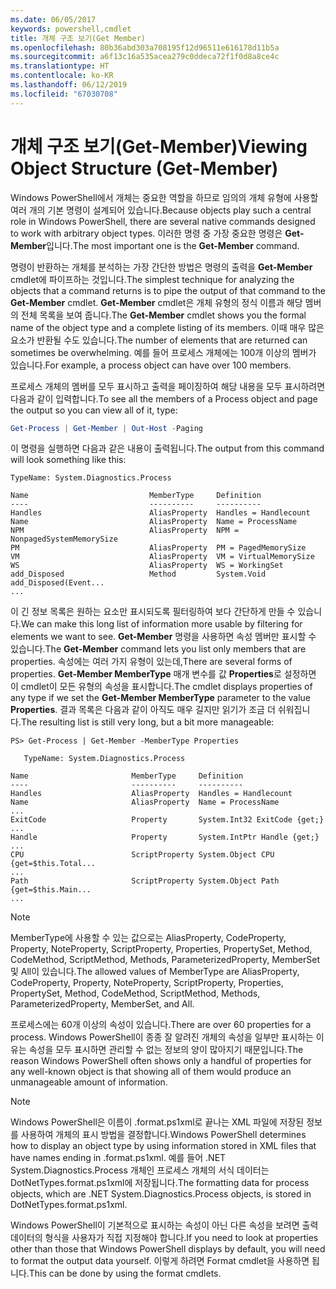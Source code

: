 ```yaml
---
ms.date: 06/05/2017
keywords: powershell,cmdlet
title: 개체 구조 보기(Get Member)
ms.openlocfilehash: 80b36abd303a708195f12d96511e616178d11b5a
ms.sourcegitcommit: a6f13c16a535acea279c0ddeca72f1f0d8a8ce4c
ms.translationtype: HT
ms.contentlocale: ko-KR
ms.lasthandoff: 06/12/2019
ms.locfileid: "67030708"
---
```

# <a name="viewing-object-structure-get-member"></a><span data-ttu-id="0b7ab-103">개체 구조 보기(Get-Member)</span><span class="sxs-lookup"><span data-stu-id="0b7ab-103">Viewing Object Structure (Get-Member)</span></span>

<span data-ttu-id="0b7ab-104">Windows PowerShell에서 개체는 중요한 역할을 하므로 임의의 개체 유형에 사용할 여러 개의 기본 명령이 설계되어 있습니다.</span><span class="sxs-lookup"><span data-stu-id="0b7ab-104">Because objects play such a central role in Windows PowerShell, there are several native commands designed to work with arbitrary object types.</span></span> <span data-ttu-id="0b7ab-105">이러한 명령 중 가장 중요한 명령은 **Get-Member**입니다.</span><span class="sxs-lookup"><span data-stu-id="0b7ab-105">The most important one is the **Get-Member** command.</span></span>

<span data-ttu-id="0b7ab-106">명령이 반환하는 개체를 분석하는 가장 간단한 방법은 명령의 출력을 **Get-Member** cmdlet에 파이프하는 것입니다.</span><span class="sxs-lookup"><span data-stu-id="0b7ab-106">The simplest technique for analyzing the objects that a command returns is to pipe the output of that command to the **Get-Member** cmdlet.</span></span> <span data-ttu-id="0b7ab-107">**Get-Member** cmdlet은 개체 유형의 정식 이름과 해당 멤버의 전체 목록을 보여 줍니다.</span><span class="sxs-lookup"><span data-stu-id="0b7ab-107">The **Get-Member** cmdlet shows you the formal name of the object type and a complete listing of its members.</span></span> <span data-ttu-id="0b7ab-108">이때 매우 많은 요소가 반환될 수도 있습니다.</span><span class="sxs-lookup"><span data-stu-id="0b7ab-108">The number of elements that are returned can sometimes be overwhelming.</span></span> <span data-ttu-id="0b7ab-109">예를 들어 프로세스 개체에는 100개 이상의 멤버가 있습니다.</span><span class="sxs-lookup"><span data-stu-id="0b7ab-109">For example, a process object can have over 100 members.</span></span>

<span data-ttu-id="0b7ab-110">프로세스 개체의 멤버를 모두 표시하고 출력을 페이징하여 해당 내용을 모두 표시하려면 다음과 같이 입력합니다.</span><span class="sxs-lookup"><span data-stu-id="0b7ab-110">To see all the members of a Process object and page the output so you can view all of it, type:</span></span>

```powershell
Get-Process | Get-Member | Out-Host -Paging
```

<span data-ttu-id="0b7ab-111">이 명령을 실행하면 다음과 같은 내용이 출력됩니다.</span><span class="sxs-lookup"><span data-stu-id="0b7ab-111">The output from this command will look something like this:</span></span>

```output
TypeName: System.Diagnostics.Process

Name                           MemberType     Definition
----                           ----------     ----------
Handles                        AliasProperty  Handles = Handlecount
Name                           AliasProperty  Name = ProcessName
NPM                            AliasProperty  NPM = NonpagedSystemMemorySize
PM                             AliasProperty  PM = PagedMemorySize
VM                             AliasProperty  VM = VirtualMemorySize
WS                             AliasProperty  WS = WorkingSet
add_Disposed                   Method         System.Void add_Disposed(Event...
...
```

<span data-ttu-id="0b7ab-112">이 긴 정보 목록은 원하는 요소만 표시되도록 필터링하여 보다 간단하게 만들 수 있습니다.</span><span class="sxs-lookup"><span data-stu-id="0b7ab-112">We can make this long list of information more usable by filtering for elements we want to see.</span></span> <span data-ttu-id="0b7ab-113">**Get-Member** 명령을 사용하면 속성 멤버만 표시할 수 있습니다.</span><span class="sxs-lookup"><span data-stu-id="0b7ab-113">The **Get-Member** command lets you list only members that are properties.</span></span> <span data-ttu-id="0b7ab-114">속성에는 여러 가지 유형이 있는데,</span><span class="sxs-lookup"><span data-stu-id="0b7ab-114">There are several forms of properties.</span></span> <span data-ttu-id="0b7ab-115">**Get-Member MemberType** 매개 변수를 값 **Properties**로 설정하면 이 cmdlet이 모든 유형의 속성을 표시합니다.</span><span class="sxs-lookup"><span data-stu-id="0b7ab-115">The cmdlet displays properties of any type if we set the **Get-Member MemberType** parameter to the value **Properties**.</span></span> <span data-ttu-id="0b7ab-116">결과 목록은 다음과 같이 아직도 매우 길지만 읽기가 조금 더 쉬워집니다.</span><span class="sxs-lookup"><span data-stu-id="0b7ab-116">The resulting list is still very long, but a bit more manageable:</span></span>

```
PS> Get-Process | Get-Member -MemberType Properties

   TypeName: System.Diagnostics.Process

Name                       MemberType     Definition
----                       ----------     ----------
Handles                    AliasProperty  Handles = Handlecount
Name                       AliasProperty  Name = ProcessName
...
ExitCode                   Property       System.Int32 ExitCode {get;}
...
Handle                     Property       System.IntPtr Handle {get;}
...
CPU                        ScriptProperty System.Object CPU {get=$this.Total...
...
Path                       ScriptProperty System.Object Path {get=$this.Main...
...
```

> [!NOTE]
> <span data-ttu-id="0b7ab-117">MemberType에 사용할 수 있는 값으로는 AliasProperty, CodeProperty, Property, NoteProperty, ScriptProperty, Properties, PropertySet, Method, CodeMethod, ScriptMethod, Methods, ParameterizedProperty, MemberSet 및 All이 있습니다.</span><span class="sxs-lookup"><span data-stu-id="0b7ab-117">The allowed values of MemberType are AliasProperty, CodeProperty, Property, NoteProperty, ScriptProperty, Properties, PropertySet, Method, CodeMethod, ScriptMethod, Methods, ParameterizedProperty, MemberSet, and All.</span></span>

<span data-ttu-id="0b7ab-118">프로세스에는 60개 이상의 속성이 있습니다.</span><span class="sxs-lookup"><span data-stu-id="0b7ab-118">There are over 60 properties for a process.</span></span> <span data-ttu-id="0b7ab-119">Windows PowerShell이 종종 잘 알려진 개체의 속성을 일부만 표시하는 이유는 속성을 모두 표시하면 관리할 수 없는 정보의 양이 많아지기 때문입니다.</span><span class="sxs-lookup"><span data-stu-id="0b7ab-119">The reason Windows PowerShell often shows only a handful of properties for any well-known object is that showing all of them would produce an unmanageable amount of information.</span></span>

> [!NOTE]
> <span data-ttu-id="0b7ab-120">Windows PowerShell은 이름이 .format.ps1xml로 끝나는 XML 파일에 저장된 정보를 사용하여 개체의 표시 방법을 결정합니다.</span><span class="sxs-lookup"><span data-stu-id="0b7ab-120">Windows PowerShell determines how to display an object type by using information stored in XML files that have names ending in .format.ps1xml.</span></span> <span data-ttu-id="0b7ab-121">예를 들어 .NET System.Diagnostics.Process 개체인 프로세스 개체의 서식 데이터는 DotNetTypes.format.ps1xml에 저장됩니다.</span><span class="sxs-lookup"><span data-stu-id="0b7ab-121">The formatting data for process objects, which are .NET System.Diagnostics.Process objects, is stored in DotNetTypes.format.ps1xml.</span></span>

<span data-ttu-id="0b7ab-122">Windows PowerShell이 기본적으로 표시하는 속성이 아닌 다른 속성을 보려면 출력 데이터의 형식을 사용자가 직접 지정해야 합니다.</span><span class="sxs-lookup"><span data-stu-id="0b7ab-122">If you need to look at properties other than those that Windows PowerShell displays by default, you will need to format the output data yourself.</span></span> <span data-ttu-id="0b7ab-123">이렇게 하려면 Format cmdlet을 사용하면 됩니다.</span><span class="sxs-lookup"><span data-stu-id="0b7ab-123">This can be done by using the format cmdlets.</span></span>
